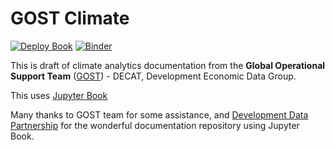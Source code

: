 # GOST Climate

[![Deploy Book](https://github.com/bennyistanto/gost-climate/workflows/Deploy%20Book/badge.svg?branch=main)](https://github.com/bennyistanto/gost-climate/actions?query=workflow%3A%22Deploy+Book%22+branch%3Amain)
[![Binder](https://mybinder.org/badge_logo.svg)](https://mybinder.org/v2/gh/bennyistanto/gost-climate/main?urlpath=lab/tree/books)

This is draft of climate analytics documentation from the **Global Operational Support Team** ([GOST](https://www.worldbank.org/en/research/brief/geospatial-operations-support-team-at-the-world-bank)) - DECAT, Development Economic Data Group.

This uses [Jupyter Book](https://jupyterbook.org/en/stable/intro.html)

Many thanks to GOST team for some assistance, and [Development Data Partnership](https://docs.datapartnership.org/) for the wonderful documentation repository using Jupyter Book.
